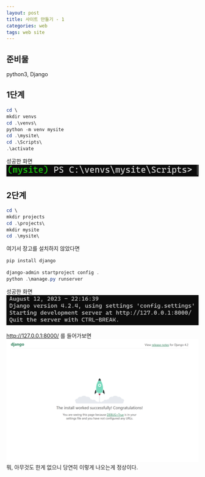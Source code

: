 ```yaml
---
layout: post
title: 사이트 만들기 - 1
categories: web
tags: web site
---
```

## 준비물
python3, Django

## 1단계
```PowerShell
cd \
mkdir venvs
cd .\venvs\
python -m venv mysite
cd .\mysite\
cd .\Scripts\
.\activate
```
성공한 화면
![image](/assets/images/site/1/mysite_activate.png)

## 2단계
```PowerShell
cd \
mkdir projects
cd .\projects\
mkdir mysite
cd .\mysite\
```
여기서 장고를 설치하지 않았다면
```PowerShell
pip install django
```

```PowerShell
django-admin startproject config .
python .\manage.py runserver
```

성공한 화면
![image](/assets/images/site/1/django_start.png)


http://127.0.0.1:8000/ 를 들어가보면
![image](/assets/images/site/1/django.png)
뭐, 아무것도 한게 없으니 당연히 이렇게 나오는게 정상이다.